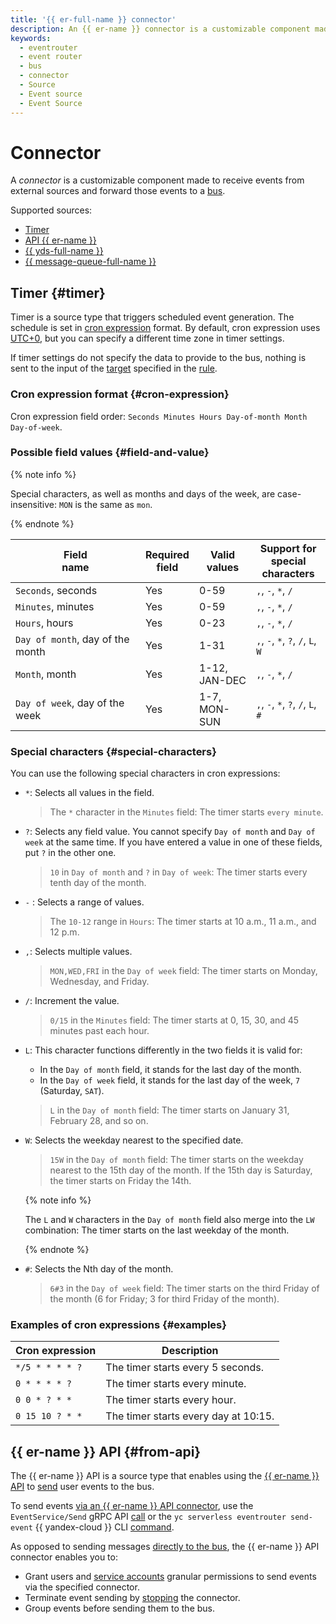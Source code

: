 ```yaml
---
title: '{{ er-full-name }} connector'
description: An {{ er-name }} connector is a customizable component made to receive events from external sources.
keywords:
  - eventrouter
  - event router
  - bus
  - connector
  - Source
  - Event source
  - Event Source
---
```


# Connector

A _connector_ is a customizable component made to receive events from external sources and forward those events to a [bus](bus.md).

Supported sources:

* [Timer](#timer)
* [API {{ er-name }}](#from-api)
* [{{ yds-full-name }}](../../../data-streams/index.yaml)
* [{{ message-queue-full-name }}](../../../message-queue/index.yaml)


## Timer {#timer}

Timer is a source type that triggers scheduled event generation. The schedule is set in [cron expression](#cron-expression) format. By default, cron expression uses [UTC+0](https://en.wikipedia.org/wiki/Coordinated_Universal_Time), but you can specify a different time zone in timer settings.

If timer settings do not specify the data to provide to the bus, nothing is sent to the input of the [target](./rule.md#target) specified in the [rule](./rule.md).

### Cron expression format {#cron-expression}

Cron expression field order: `Seconds Minutes Hours Day-of-month Month Day-of-week`.

### Possible field values {#field-and-value}

{% note info %}

Special characters, as well as months and days of the week, are case-insensitive: `MON` is the same as `mon`.

{% endnote %}

Field <br>name | Required <br>field | Valid <br>values | Support for <br>special <br>characters
--- | --- | --- | ---
`Seconds`, seconds | Yes | 0-59 | `,`, `-`, `*`, `/`
`Minutes`, minutes | Yes | 0-59 | `,`, `-`, `*`, `/`
`Hours`, hours | Yes| 0-23 | `,`, `-`, `*`, `/`
`Day of month`, day of the month| Yes | 1-31 | `,`, `-`, `*`, `?`, `/`, `L`, `W`
`Month`, month| Yes | 1-12, <br>JAN-DEC | `,`, `-`, `*`, `/`
`Day of week`, day of the week| Yes | 1-7, <br>MON-SUN | `,`, `-`, `*`, `?`, `/`, `L`, `#`

### Special characters {#special-characters}

You can use the following special characters in cron expressions:

* `*`: Selects all values in the field.

    > The `*` character in the `Minutes` field: The timer starts `every minute`.

* `?`: Selects any field value. You cannot specify `Day of month` and `Day of week` at the same time. If you have entered a value in one of these fields, put `?` in the other one.

    > `10` in `Day of month` and `?` in `Day of week`: The timer starts every tenth day of the month.

* `-` : Selects a range of values.

    > The `10-12` range in `Hours`: The timer starts at 10 a.m., 11 a.m., and 12 p.m.

* `,`: Selects multiple values.

    > `MON,WED,FRI` in the `Day of week` field: The timer starts on Monday, Wednesday, and Friday.

* `/`: Increment the value.

    > `0/15` in the `Minutes` field: The timer starts at 0, 15, 30, and 45 minutes past each hour.

* `L`: This character functions differently in the two fields it is valid for:

    * In the `Day of month` field, it stands for the last day of the month.
    * In the `Day of week` field, it stands for the last day of the week, `7` (Saturday, `SAT`).

    > `L` in the `Day of month` field: The timer starts on January 31, February 28, and so on.

* `W`: Selects the weekday nearest to the specified date.

    > `15W` in the `Day of month` field: The timer starts on the weekday nearest to the 15th day of the month. If the 15th day is Saturday, the timer starts on Friday the 14th.

    {% note info %}

    The `L` and `W` characters in the `Day of month` field also merge into the `LW` combination: The timer starts on the last weekday of the month.

    {% endnote %}

* `#`: Selects the Nth day of the month.

    > `6#3` in the `Day of week` field: The timer starts on the third Friday of the month (6 for Friday; 3 for third Friday of the month).

### Examples of cron expressions {#examples}

Cron expression | Description
--- | ---
`*/5 * * * * ?` | The timer starts every 5 seconds.
`0 * * * * ?` | The timer starts every minute.
`0 0 * ? * *`| The timer starts every hour.
`0 15 10 ? * *` | The timer starts every day at 10:15.


## {{ er-name }} API {#from-api}

The {{ er-name }} API is a source type that enables using the [{{ er-name }} API](../../api-ref/eventrouter/authentication.md) to [send](./sending-events.md) user events to the bus.

To send events [via an {{ er-name }} API connector](../../operations/eventrouter/bus/data-send.md), use the `EventService/Send` gRPC API [call](../../../serverless-integrations/eventrouter/api-ref/grpc/Event/send.md) or the `yc serverless eventrouter send-event` {{ yandex-cloud }} CLI [command](../../../cli/cli-ref/serverless/cli-ref/eventrouter/send-event.md).

As opposed to sending messages [directly to the bus](../../operations/eventrouter/bus/data-put.md), the {{ er-name }} API connector enables you to:
* Grant users and [service accounts](../../../iam/concepts/users/service-accounts.md) granular permissions to send events via the specified connector.
* Terminate event sending by [stopping](../../operations/eventrouter/connector/stop.md) the connector.
* Group events before sending them to the bus.
